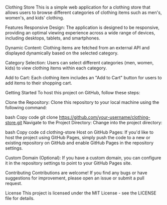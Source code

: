 Clothing Store
This is a simple web application for a clothing store that allows users to browse different categories of clothing items such as men's, women's, and kids' clothing.

Features
Responsive Design: The application is designed to be responsive, providing an optimal viewing experience across a wide range of devices, including desktops, tablets, and smartphones.

Dynamic Content: Clothing items are fetched from an external API and displayed dynamically based on the selected category.

Category Selection: Users can select different categories (men, women, kids) to view clothing items within each category.

Add to Cart: Each clothing item includes an "Add to Cart" button for users to add items to their shopping cart.

Getting Started
To host this project on GitHub, follow these steps:

Clone the Repository: Clone this repository to your local machine using the following command:

bash
Copy code
git clone https://github.com/your-username/clothing-store.git
Navigate to the Project Directory: Change into the project directory:

bash
Copy code
cd clothing-store
Host on GitHub Pages: If you'd like to host the project using GitHub Pages, simply push the code to a new or existing repository on GitHub and enable GitHub Pages in the repository settings.

Custom Domain (Optional): If you have a custom domain, you can configure it in the repository settings to point to your GitHub Pages site.

Contributing
Contributions are welcome! If you find any bugs or have suggestions for improvement, please open an issue or submit a pull request.

License
This project is licensed under the MIT License - see the LICENSE file for details.

